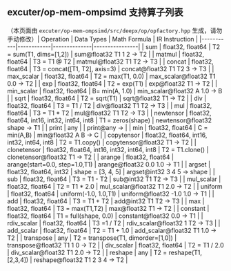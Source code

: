 ## excuter/op-mem-ompsimd 支持算子列表 
（本页面由 `excuter/op-mem-ompsimd/src/deepx/op/opfactory.hpp` 生成，请勿手动修改）| Operation | Data Types | Math Formula | IR Instruction |
|-----------|------------|--------------|----------------|
| sum | float32, float64 | T2 = sum(T1, dims=[1,2]) | sum@float32 T1 1 2 -> T2 |
| matmul | float32, float64 | T3 = T1 @ T2 | matmul@float32 T1 T2 -> T3 |
| concat | float32, float64 | T3 = concat([T1, T2], axis=3) | concat@float32 T1 T2 3 -> T3 |
| max_scalar | float32, float64 | T2 = max(T1, 0.0) | max_scalar@float32 T1 0.0 -> T2 |
| exp | float32, float64 | T2 = exp(T1) | exp@float32 T1 -> T2 |
| min_scalar | float32, float64 | B= min(A, 1.0) | min_scalar@float32 A 1.0 -> B |
| sqrt | float32, float64 | T2 = sqrt(T1) | sqrt@float32 T1 -> T2 |
| div | float32, float64 | T3 = T1 / T2 | div@float32 T1 T2 -> T3 |
| mul | float32, float64 | T3 = T1 * T2 | mul@float32 T1 T2 -> T3 |
| newtensor | float32, float64, int16, int32, int64, int8 | T1 = zeros(shape) | newtensor@float32 shape -> T1 |
| print | any |  | print@any -> |
| min | float32, float64 | C = min(A,B) | min@float32 A B -> C |
| copytensor | float32, float64, int16, int32, int64, int8 | T2 = T1.copy() | copytensor@float32 T1 -> T2 |
| clonetensor | float32, float64, int16, int32, int64, int8 | T2 = T1.clone() | clonetensor@float32 T1 -> T2 |
| arange | float32, float64 | arange(start=0.0, step=1.0,T1) | arange@float32 0.0 1.0 -> T1 |
| argset | float32, float64, int32 | shape = [3, 4, 5] | argset@int32 3 4 5 -> shape |
| sub | float32, float64 | T3 = T1 - T2 | sub@int32 T1 T2 -> T3 |
| mul_scalar | float32, float64 | T2 = T1 * 2.0 | mul_scalar@float32 T1 2.0 -> T2 |
| uniform | float32, float64 | uniform(-1.0, 1.0,T1) | uniform@float32 -1.0 1.0 -> T1 |
| add | float32, float64 | T3 = T1 + T2 | add@int32 T1 T2 -> T3 |
| max | float32, float64 | T3 = max(T1,T2) | max@float32 T1 -> T2 |
| constant | float32, float64 | T1 = full(shape, 0.0) | constant@float32 0.0 -> T1 |
| rdiv_scalar | float32, float64 | T3 =1 / T2 | rdiv_scalar@float32 1 T2 -> T3 |
| add_scalar | float32, float64 | T2 = T1 + 1.0 | add_scalar@float32 T1 1.0 -> T2 |
| transpose | any | T2 = transpose(T1, dimorder=[1,0]) | transpose@float32 T1 1 0 -> T2 |
| div_scalar | float32, float64 | T2 = T1 / 2.0 | div_scalar@float32 T1 2.0 -> T2 |
| reshape | any | T2 = reshape(T1, [2,3,4]) | reshape@float32 T1 2 3 4 -> T2 |
